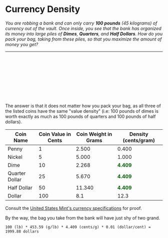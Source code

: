 
# Currency Density

*You are robbing a bank and can only carry **100 pounds** (45 kilograms) of currency out of the vault. Once inside, you see that the bank has organized its money into large piles of **Dimes**, **Quarters**, and **Half Dollars**. How do you pack your bag, taking from these piles, so that you maximize the amount of money you get?*

---
<br>
<br>
<br>
<br>
<br>
<br>
<br>
<br>

The answer is that it does not matter how you pack your bag, as all three of the listed coins have the same "value density" (i.e: 100 pounds of dimes is worth exactly as much as 100 pounds of quarters and 100 pounds of half dollars).

| Coin Name      | Coin Value in Cents | Coin Weight in Grams | Density (cents/gram) |
|----------------|---------------------|----------------------|----------------------|
| Penny          | 1                   | 2.500                | 0.400                |
| Nickel         | 5                   | 5.000                | 1.000                |
| Dime           | 10                  | 2.268                | <span style="color: #006400; font-weight: bolder">4.409</span>                |
| Quarter Dollar | 25                  | 5.670                | <span style="color: #006400; font-weight: bolder">4.409</span>                |
| Half Dollar    | 50                  | 11.340               | <span style="color: #006400; font-weight: bolder">4.409</span>                |
| Dollar         | 100                 | 8.1                  | 12.3                 |

Consult the [United States Mint's currency specifications](https://www.usmint.gov/learn/coin-and-medal-programs/coin-specifications) for proof.


By the way, the bag you take from the bank will have just shy of two grand.

```
100 (lb) * 453.59 (g/lb) * 4.409 (cents/g) * 0.01 (dollar/cent) = 1999.88 dollars
```